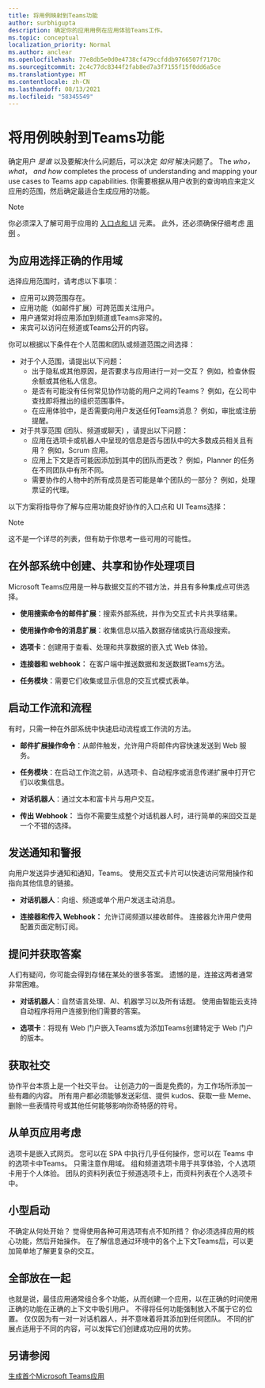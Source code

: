 ```yaml
---
title: 将用例映射到Teams功能
author: surbhigupta
description: 确定你的应用用例在应用体验Teams工作。
ms.topic: conceptual
localization_priority: Normal
ms.author: anclear
ms.openlocfilehash: 77e8db5e0d0e4738cf479ccfddb9766507f7170c
ms.sourcegitcommit: 2c4c77dc8344f2fab8ed7a3f7155f15f0dd6a5ce
ms.translationtype: MT
ms.contentlocale: zh-CN
ms.lasthandoff: 08/13/2021
ms.locfileid: "58345549"
---
```

# <a name="map-your-use-cases-to-teams-app-capabilities"></a>将用例映射到Teams功能

确定用户 *是谁* 以及要解决什么问题后，可以决定 *如何* 解决问题了。 The *who，* *what*， *and how* completes the process of understanding and mapping your use cases to Teams app capabilities. 你需要根据从用户收到的查询响应来定义应用的范围，然后确定最适合生成应用的功能。

> [!NOTE]
> 你必须深入了解可用于应用的 [入口点和 UI](../../concepts/extensibility-points.md) 元素。 此外，还必须确保仔细考虑 [用例](../../concepts/design/understand-use-cases.md) 。

## <a name="choose-the-correct-scope-for-your-app"></a>为应用选择正确的作用域

选择应用范围时，请考虑以下事项：

* 应用可以跨范围存在。
* 应用功能（如邮件扩展）可跨范围关注用户。
* 用户通常对将应用添加到频道或Teams非常的。
* 来宾可以访问在频道或Teams公开的内容。

你可以根据以下条件在个人范围和团队或频道范围之间选择：

* 对于个人范围，请提出以下问题：
  * 出于隐私或其他原因，是否要求与应用进行一对一交互？ 例如，检查休假余额或其他私人信息。
  * 是否有可能没有任何常见协作功能的用户之间的Teams？ 例如，在公司中查找即将推出的组织范围事件。
  * 在应用体验中，是否需要向用户发送任何Teams消息？ 例如，审批或注册提醒。
* 对于共享范围 (团队、频道或聊天) ，请提出以下问题：
  * 应用在选项卡或机器人中呈现的信息是否与团队中的大多数成员相关且有用？ 例如，Scrum 应用。
  * 应用上下文是否可能因添加到其中的团队而更改？ 例如，Planner 的任务在不同团队中有所不同。 
  * 需要协作的人物中的所有成员是否可能是单个团队的一部分？ 例如，处理票证的代理。

以下方案将指导你了解与应用功能良好协作的入口点和 UI Teams选择：

> [!NOTE]
> 这不是一个详尽的列表，但有助于你思考一些可用的可能性。

## <a name="create-share-and-collaborate-on-items-in-an-external-system"></a>在外部系统中创建、共享和协作处理项目

Microsoft Teams应用是一种与数据交互的不错方法，并且有多种集成点可供选择。

* **使用搜索命令的邮件扩展**：搜索外部系统，并作为交互式卡片共享结果。

* **使用操作命令的消息扩展**：收集信息以插入数据存储或执行高级搜索。

* **选项卡**：创建用于查看、处理和共享数据的嵌入式 Web 体验。

* **连接器和 webhook：** 在客户端中推送数据和发送数据Teams方法。

* **任务模块**：需要它们收集或显示信息的交互式模式表单。

## <a name="initiate-workflows-and-processes"></a>启动工作流和流程

有时，只需一种在外部系统中快速启动流程或工作流的方法。

* **邮件扩展操作命令**：从邮件触发，允许用户将邮件内容快速发送到 Web 服务。

* **任务模块**：在启动工作流之前，从选项卡、自动程序或消息传递扩展中打开它们以收集信息。

* **对话机器人**：通过文本和富卡片与用户交互。

* **传出 Webhook：** 当你不需要生成整个对话机器人时，进行简单的来回交互是一个不错的选择。

## <a name="send-notifications-and-alerts"></a>发送通知和警报

向用户发送异步通知和通知，Teams。 使用交互式卡片可以快速访问常用操作和指向其他信息的链接。

* **对话机器人**：向组、频道或单个用户发送主动消息。

* **连接器和传入 Webhook：** 允许订阅频道以接收邮件。 连接器允许用户使用配置页面定制订阅。

## <a name="ask-questions-and-get-answers"></a>提问并获取答案

人们有疑问，你可能会得到存储在某处的很多答案。 遗憾的是，连接这两者通常非常困难。

* **对话机器人**：自然语言处理、AI、机器学习以及所有话题。 使用由智能云支持自动程序将用户连接到他们需要的答案。

* **选项卡**：将现有 Web 门户嵌入Teams或为添加Teams创建特定于 Web 门户的版本。

## <a name="get-social"></a>获取社交

协作平台本质上是一个社交平台。 让创造力的一面是免费的，为工作场所添加一些有趣的内容。 所有用户都必须能够发送彩信、提供 kudos、获取一些 Meme、删除一些表情符号或其他任何能够影响你奇特感的符号。

## <a name="think-in-terms-of-a-single-page-app"></a>从单页应用考虑

选项卡是嵌入式网页。 您可以在 SPA 中执行几乎任何操作，您可以在 Teams 中的选项卡中Teams。 只需注意作用域。 组和频道选项卡用于共享体验，个人选项卡用于个人体验。 团队的资料列表位于频道选项卡上，而资料列表在个人选项卡中。

## <a name="start-small"></a>小型启动

不确定从何处开始？ 觉得使用各种可用选项有点不知所措？ 你必须选择应用的核心功能，然后开始操作。 在了解信息通过环境中的各个上下文Teams后，可以更加简单地了解更复杂的交互。

## <a name="put-it-all-together"></a>全部放在一起

也就是说，最佳应用通常组合多个功能，从而创建一个应用，以在正确的时间使用正确的功能在正确的上下文中吸引用户。 不得将任何功能强制放入不属于它的位置。 仅仅因为有一对一对话机器人，并不意味着将其添加到任何团队。 不同的扩展点适用于不同的内容，可以发挥它们创建成功应用的优势。

## <a name="see-also"></a>另请参阅

[生成首个Microsoft Teams应用](~/get-started/code-samples.md#build-your-first-microsoft-teams-app-overview)
